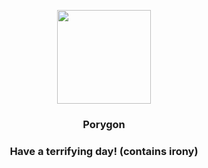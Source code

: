 <p align="center">
    <img src="https://raw.githubusercontent.com/PokeAPI/sprites/master/sprites/pokemon/137.png" width="150" height="150">
</p>
<h3 align="center"> <b>Porygon</b></h3>
<h3 align="center">Have a terrifying day! (contains irony)</h3>
